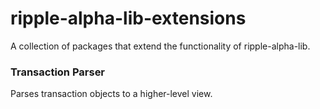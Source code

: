 ripple-alpha-lib-extensions
=====================

A collection of packages that extend the functionality of ripple-alpha-lib.

### Transaction Parser

Parses transaction objects to a higher-level view.
